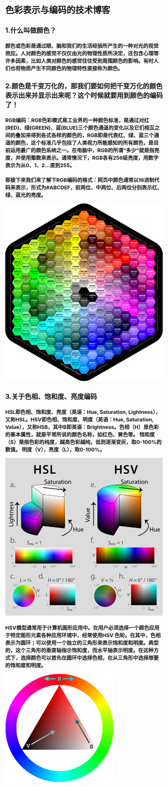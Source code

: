 # 色彩表示与编码的技术博客

## 1.什么叫做颜色？

### 颜色或色彩是通过眼、脑和我们的生活经验所产生的一种对光的视觉效应。人对颜色的感觉不仅仅由光的物理性质所决定，还包含心理等许多因素，比如人类对颜色的感觉往往受到周围颜色的影响。有时人们也将物质产生不同颜色的物理特性直接称为颜色。

## 2.颜色是千变万化的，那我们要如何把千变万化的颜色表示出来并显示出来呢？这个时候就要用到颜色的编码了！

### RGB编码：RGB色彩模式是工业界的一种颜色标准，是通过对红(RED)、绿(GREEN)、蓝(BLUE)三个颜色通道的变化以及它们相互之间的叠加来得到各式各样的颜色的，RGB即是代表红、绿、蓝三个通道的颜色，这个标准几乎包括了人类视力所能感知的所有颜色，是目前运用最广的颜色系统之一。在电脑中，RGB的所谓“多少”就是指亮度，并使用整数来表示。通常情况下，RGB各有256级亮度，用数字表示为从0、1、2...直到255。

### 那接下来我们来了解下RGB编码的格式：网页中颜色通常以16进制代码来表示，形式为#ABCDEF，前两位、中两位、后两位分别表示红、绿、蓝光的亮度。

![](\images\颜色.gif)

## 3.关于色相、饱和度、亮度编码

### HSL即色相、饱和度、亮度（英语：Hue, Saturation, Lightness），又称HSL。HSV即色相、饱和度、明度（英语：Hue, Saturation, Value），又称HSB，其中B即英语：Brightness。色相（H）是色彩的基本属性，就是平常所说的颜色名称，如红色、黄色等。 饱和度（S）是指色彩的纯度，越高色彩越纯，低则逐渐变灰，取0-100%的数值。 明度（V），亮度（L），取0-100%。 


![](\images\颜色2.png)

### HSV模型通常用于计算机图形应用中。在用户必须选择一个颜色应用于特定图形元素各种应用环境中，经常使用HSV 色轮。在其中，色相表示为圆环；可以使用一个独立的三角形来表示饱和度和明度。典型的，这个三角形的垂直轴指示饱和度，而水平轴表示明度。在这种方式下，选择颜色可以首先在圆环中选择色相，在从三角形中选择想要的饱和度和明度。

![](\images\颜色3.png)